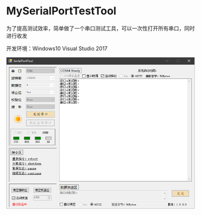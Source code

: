 # MySerialPortTestTool
为了提高测试效率，简单做了一个串口测试工具，可以一次性打开所有串口，同时进行收发



开发环境：Windows10 Visual Studio 2017

![my_serial_port_test_tool](./my_serial_port_test_tool.png)
